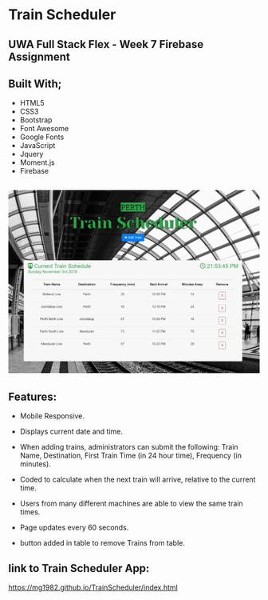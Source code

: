 # Train Scheduler

## UWA Full Stack Flex - Week 7 Firebase Assignment

## Built With;

- HTML5
- CSS3
- Bootstrap
- Font Awesome
- Google Fonts
- JavaScript
- Jquery
- Moment.js
- Firebase

## ![Screenshot of game](./assets/images/screenshot.jpg)

## Features:

- Mobile Responsive.
- Displays current date and time.
- When adding trains, administrators can submit the following:
  Train Name,
  Destination,
  First Train Time (in 24 hour time),
  Frequency (in minutes).

- Coded to calculate when the next train will arrive, relative to the current time.
- Users from many different machines are able to view the same train times.
- Page updates every 60 seconds.
- button added in table to remove Trains from table.

## link to Train Scheduler App:

https://mg1982.github.io/TrainScheduler/index.html
